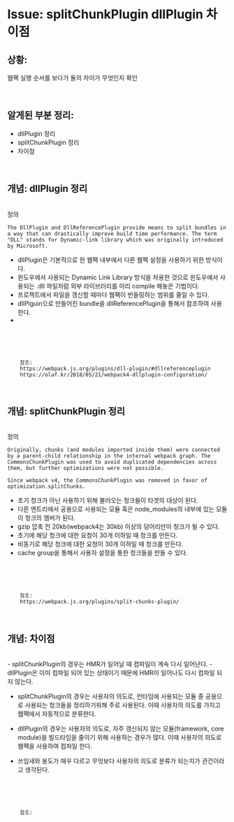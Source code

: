 <!--
author: Dailyscat
purpose: issue arrange
rules:
 (1) 헤더와 문단사이
    <br/>
    <br/>
 (2) 코드가 작성되는 부분은 >로 정리
 (3) 참조는 해당 내용 바로 아래
    <br/>
    <br/>
 (4) 명령어는 bold
 (5) 방안은 ## 안의 과정은 ###
-->

# Issue: splitChunkPlugin dllPlugin 차이점

## 상황:
웹팩 실행 순서를 보다가 둘의 차이가 무엇인지 확인

<br/>

## 알게된 부분 정리:

- dllPlugin 정리
- splitChunkPlugin 정리
- 차이점

<br/>

## 개념: dllPlugin 정리

<br/>
  정의 
  
  ```
  The DllPlugin and DllReferencePlugin provide means to split bundles in a way that can drastically improve build time performance. The term "DLL" stands for Dynamic-link library which was originally introduced by Microsoft.
  ```

- dllPlugin은 기본적으로 한 웹팩 내부에서 다른 웹팩 설정을 사용하기 위한 방식이다.
- 윈도우에서 사용되는 Dynamic Link Library 방식을 차용한 것으로 윈도우에서 사용되는 .dll 파일처럼 외부 라이브러리를 미리 compile 해놓은 기법이다.
- 프로젝트에서 파일을 갱신할 때마다 웹팩이 번들링하는 범위를 줄일 수 있다.
- dllPlguin으로 만들어진 bundle을 dllReferencePlugin을 통해서 참조하여 사용한다.
- 

<br/>
<br/>
<br/>

        참조:
        https://webpack.js.org/plugins/dll-plugin/#dllreferenceplugin
        https://olaf.kr/2018/05/21/webpack4-dllplugin-configuration/

<br/>

## 개념: splitChunkPlugin 정리

<br/>
  정의

  ```
  Originally, chunks (and modules imported inside them) were connected by a parent-child relationship in the internal webpack graph. The CommonsChunkPlugin was used to avoid duplicated dependencies across them, but further optimizations were not possible.

  Since webpack v4, the CommonsChunkPlugin was removed in favor of optimization.splitChunks.

  ```

- 초기 청크가 아닌 사용하기 위해 불러오는 청크들이 타겟의 대상이 된다.
- 다른 엔트리에서 공용으로 사용되는 모듈 혹은 node_modules의 내부에 있는 모듈이 청크의 멤버가 된다.
- gzip 압축 전 20kb(webpack4는 30kb) 이상의 덩어리만이 청크가 될 수 있다.
- 초기에 해당 청크에 대한 요청이 30개 이하일 때 청크를 만든다.
- 비동기로 해당 청크에 대한 요청이 30개 이하일 때 청크를 만든다.
- cache group을 통해서 사용자 설정을 통한 청크들을 만들 수 있다.

<br/>
<br/>
<br/>

        참조:
        https://webpack.js.org/plugins/split-chunks-plugin/

<br/>

## 개념: 차이점

<br/>
  - splitChunkPlugin의 경우는 HMR가 일어날 때 컴파일이 계속 다시 일어난다.
  - dllPlugin은 이미 컴파일 되어 있는 상태이기 때문에 HMR이 일어나도 다시 컴파일 되지 않는다.

  - splitChunkPlugin의 경우는 사용자의 의도로, 런타임에 사용되는 모듈 중 공용으로 사용되는 청크들을 정리하기위해 주로 사용된다. 이때 사용자의 의도를 가지고 웹팩에서 자동적으로 분류한다.
  - dllPlugin의 경우는 사용자의 의도로, 자주 갱신되지 않는 모듈(framework, core module)을 빌드타임을 줄이기 위해 사용하는 경우가 많다. 이때 사용자의 의도로 웹팩을 사용하여 컴파일 한다.

  - 쓰임새와 용도가 매우 다르고 무엇보다 사용자의 의도로 분류가 되는지가 관건이라고 생각된다.
  
<br/>
<br/>
<br/>

        참조:

<br/>

